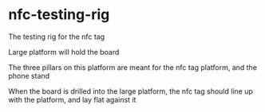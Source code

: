 # nfc-testing-rig

The testing rig for the nfc tag
<p></p>
Large platform will hold the board <p>
The three pillars on this platform are meant for the nfc tag platform, and the phone stand
<p>
When the board is drilled into the large platform, the nfc tag should line up with the platform, and lay flat against it
